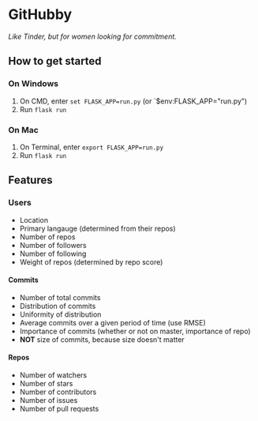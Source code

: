 # GitHubby

_Like Tinder, but for women looking for commitment._

## How to get started

### On Windows

1. On CMD, enter `set FLASK_APP=run.py` (or `$env:FLASK_APP="run.py")
2. Run `flask run`

### On Mac

1. On Terminal, enter `export FLASK_APP=run.py`
2. Run `flask run`

## Features

### Users

- Location
- Primary langauge (determined from their repos)
- Number of repos
- Number of followers
- Number of following
- Weight of repos (determined by repo score)

#### Commits

- Number of total commits
- Distribution of commits
- Uniformity of distribution
- Average commits over a given period of time (use RMSE)
- Importance of commits (whether or not on master, importance of repo)
- __NOT__ size of commits, because size doesn't matter

#### Repos

- Number of watchers
- Number of stars
- Number of contributors
- Number of issues
- Number of pull requests